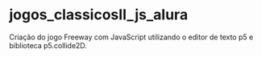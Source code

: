 # jogos_classicosII_js_alura
Criação do jogo Freeway com JavaScript utilizando o editor de texto p5 e biblioteca p5.collide2D.
